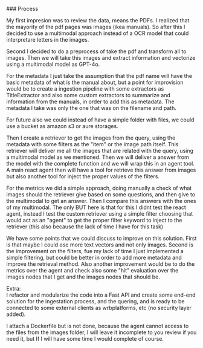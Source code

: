 ### Process

My first impresion was to review the data, means the PDFs. I realized that the mayority of the pdf pages was images (ikea manuals). So after this I decided to use a multimodal approach instead of a OCR model that could interpretare letters in the images. 

Second I decided to do a preprocess of take the pdf and transform all to images. Then we will take this images and extract information and vectorize using a multimodal model as GPT-4o. 

For the metadata I just take the assumption that the pdf name will have the basic metadata of what is the manual about, but a point for improvision would be to create a ingestion pipeline with some extractors as TitleExtractor and also some custom extractors to summarize and information from the manuals, in order to add this as metadata. The metadata I take was only the one that was on the filename and path. 

For future also we could instead of have a simple folder with files, we could use a bucket as amazon s3 or aure storages.

Then I create a retriever to get the images from the query, using the metadata with some filters as the "item" or the image path itself. This retriever will deliver me all the images that are related with the query, using a multimodal model as we mentioned. Then we will deliver a answer from the model with the complete function and we will wrap this in an agent tool. A main react agent then will have a tool for retrieve this answer from images but also another tool for inject the proper values of the filters.

For the metrics we did a simple approach, doing manually a check of what images should the retriever give based on some questions, and then give to the multimodal to get an answer. Then I compare this answers with the ones of my multimodal. The only BUT here is that for this I didnt test the react agent, instead I test the custom retriever using a simple filter  choosing that would act as an "agent" to get the proper filter keyword to inject to the retriever (this also because the lack of time I have for this task)

We have some points that we could discuss to improve on this solution. First is that maybe I could ose more text vectors and not only images. Second is the improvement on the filters, fue my lack of time I just implemented a simple filtering, but could be better in order to add more metadata and improve the retrieval method. Also another improvement would be to do the metrics over the agent and check also some "hit" evaluation over the images nodes that I get and the images nodes that should be.

Extra:  
   I refactor and modularize the code into a Fast API and create some end-end solution for the ingestation process, and the quering, and is ready to be connected to some external clients as wrbplatforms, etc (no security layer added). 

   I attach a Dockerfile but is not done, because the agent cannot access to the files from the images folder, I will leave it incomplete to you review if you need it, but If I will have some time I would complete of course.